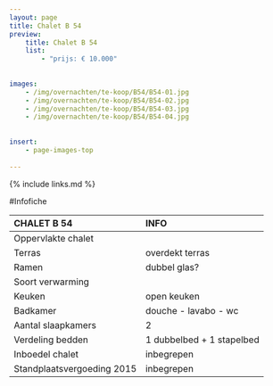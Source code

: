 ```yaml
---
layout: page
title: Chalet B 54
preview: 
    title: Chalet B 54
    list:
        - "prijs: € 10.000"
        
        
images:
    - /img/overnachten/te-koop/B54/B54-01.jpg
    - /img/overnachten/te-koop/B54/B54-02.jpg
    - /img/overnachten/te-koop/B54/B54-03.jpg
    - /img/overnachten/te-koop/B54/B54-04.jpg
    
    
insert:
    - page-images-top
    
---
```


{% include links.md %}



#Infofiche 

CHALET B 54                 | INFO        | 
:---------------------------|:------------|
Oppervlakte chalet          |
Terras                      |overdekt terras  
Ramen                       |dubbel glas?
Soort verwarming            |
Keuken                      |open keuken
Badkamer                    |douche - lavabo - wc
Aantal slaapkamers          |2
Verdeling bedden            |1 dubbelbed + 1 stapelbed
Inboedel chalet             |inbegrepen
Standplaatsvergoeding 2015  |inbegrepen